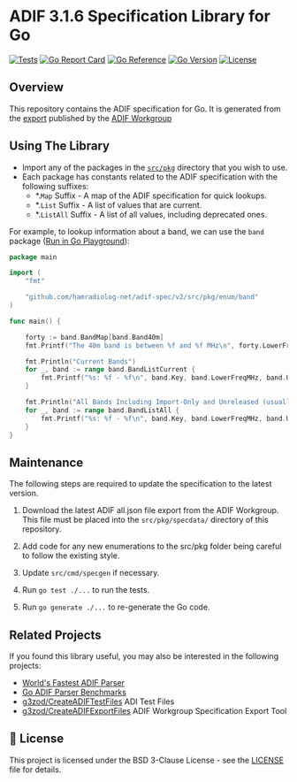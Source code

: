 # ADIF 3.1.6 Specification Library for Go

[![Tests](https://github.com/hamradiolog-net/adif-spec/actions/workflows/test.yml/badge.svg)](https://github.com/hamradiolog-net/adif-spec/actions/workflows/test.yml)
[![Go Report Card](https://goreportcard.com/badge/github.com/hamradiolog-net/adif-spec)](https://goreportcard.com/report/github.com/hamradiolog-net/adif-spec)
[![Go Reference](https://pkg.go.dev/badge/github.com/hamradiolog-net/adif-spec.svg)](https://pkg.go.dev/github.com/hamradiolog-net/adif-spec)
[![Go Version](https://img.shields.io/github/go-mod/go-version/hamradiolog-net/adif-spec)](https://github.com/hamradiolog-net/adif-spec/blob/main/go.mod)
[![License](https://img.shields.io/github/license/hamradiolog-net/adif-spec)](https://github.com/hamradiolog-net/adif-spec/blob/main/LICENSE)

## Overview

This repository contains the ADIF specification for Go.
It is generated from the [export](https://adif.org.uk/315/ADIF_315_resources_2024_11_28.zip) published by the [ADIF Workgroup](https://www.adif.org/)

## Using The Library

- Import any of the packages in the [`src/pkg`](src/pkg) directory that you wish to use.
- Each package has constants related to the ADIF specification with the following suffixes:
  - *.`Map` Suffix - A map of the ADIF specification for quick lookups.
  - *.`List` Suffix - A list of values that are current.
  - *.`ListAll` Suffix - A list of all values, including deprecated ones.

For example, to lookup information about a band, we can use the `band` package ([Run in Go Playground](https://go.dev/play/p/6RkeK-RGayh)):

```go
package main

import (
	"fmt"

	"github.com/hamradiolog-net/adif-spec/v2/src/pkg/enum/band"
)

func main() {

	forty := band.BandMap[band.Band40m]
	fmt.Printf("The 40m band is between %f and %f MHz\n", forty.LowerFreqMHz, forty.UpperFreqMHz)

	fmt.Println("Current Bands")
	for _, band := range band.BandListCurrent {
		fmt.Printf("%s: %f - %f\n", band.Key, band.LowerFreqMHz, band.UpperFreqMHz)
	}

	fmt.Println("All Bands Including Import-Only and Unreleased (usually this is the same as BandList)")
	for _, band := range band.BandListAll {
		fmt.Printf("%s: %f - %f\n", band.Key, band.LowerFreqMHz, band.UpperFreqMHz)
	}
}
```

## Maintenance

The following steps are required to update the specification to the latest version.

1. Download the latest ADIF all.json file export from the ADIF Workgroup. This file must be placed into the `src/pkg/specdata/` directory of this repository.

2. Add code for any new enumerations to the src/pkg folder being careful to follow the existing style.

3. Update `src/cmd/specgen` if necessary.

4. Run `go test ./...` to run the tests.

5. Run `go generate ./...` to re-generate the Go code.

## Related Projects

If you found this library useful, you may also be interested in the following projects:

- [World's Fastest ADIF Parser](https://github.com/hamradiolog-net/adif)
- [Go ADIF Parser Benchmarks](https://github.com/hamradiolog-net/adif-benchmark)
- [g3zod/CreateADIFTestFiles](https://github.com/g3zod/CreateADIFTestFiles) ADI Test Files
- [g3zod/CreateADIFExportFiles](https://github.com/g3zod/CreateADIFExportFiles) ADIF Workgroup Specification Export Tool

## 📝 License

This project is licensed under the BSD 3-Clause License - see the [LICENSE](LICENSE) file for details.
